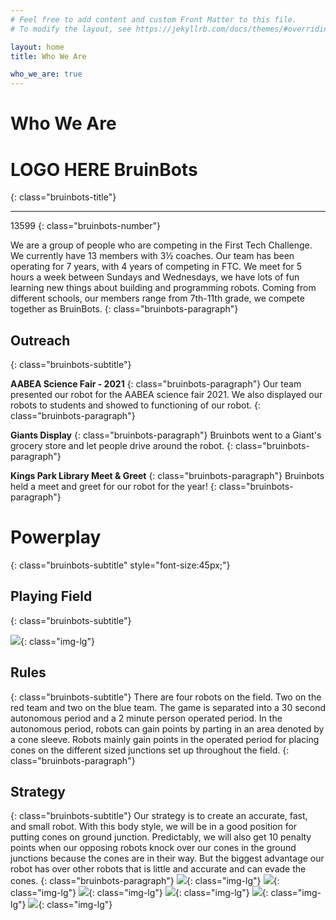 ```yaml
---
# Feel free to add content and custom Front Matter to this file.
# To modify the layout, see https://jekyllrb.com/docs/themes/#overriding-theme-defaults

layout: home
title: Who We Are

who_we_are: true
---
```


# Who We Are

<div class="text-center" markdown="1">

# LOGO HERE BruinBots
{: class="bruinbots-title"}
<hr />
13599
{: class="bruinbots-number"}

We are a group of people who are competing in the First Tech Challenge. We currently have 13 members with 3½ coaches. Our team has been operating for 7 years, with 4 years of competing in FTC. We meet for 5 hours a week between Sundays and Wednesdays, we have lots of fun learning new things about building and programming robots. Coming from different schools, our members range from 7th-11th grade, we compete together as BruinBots.
{: class="bruinbots-paragraph"}

## Outreach
{: class="bruinbots-subtitle"}

**AABEA Science Fair - 2021**
{: class="bruinbots-paragraph"}
Our team presented our robot for the AABEA science fair 2021. We also displayed our robots to students and showed to functioning of our robot.
{: class="bruinbots-paragraph"}

**Giants Display**
{: class="bruinbots-paragraph"}
Bruinbots went to a Giant's grocery store and let people drive around the robot.
{: class="bruinbots-paragraph"}

**Kings Park Library Meet &amp; Greet**
{: class="bruinbots-paragraph"}
Bruinbots held a meet and greet for our robot for the year!
{: class="bruinbots-paragraph"}

# Powerplay
{: class="bruinbots-subtitle" style="font-size:45px;"}
## Playing Field
{: class="bruinbots-subtitle"}

![](/assets/images/Img-07.png){: class="img-lg"}

## Rules
{: class="bruinbots-subtitle"}
There are four robots on the field. Two on the red team and two on the blue team. The game is separated into a 30 second autonomous period and a 2 minute person operated period. In the autonomous period, robots can gain points by parting in an area denoted by a cone sleeve. Robots mainly gain points in the operated period for placing cones on the different sized junctions set up throughout the field.
{: class="bruinbots-paragraph"}

## Strategy
{: class="bruinbots-subtitle"}
Our strategy is to create an accurate, fast, and small robot. With this body style, we will be in a good position for putting cones on ground junction. Predictably, we will also get 10 penalty points when our opposing robots knock over our cones in the ground junctions because the cones are in their way. But the biggest advantage our robot has over other robots that is little and accurate and can evade the cones.
{: class="bruinbots-paragraph"}
![](/assets/images/Img-01.png){: class="img-lg"}
![](/assets/images/Img-02.png){: class="img-lg"}
![](/assets/images/Img-03.jpg){: class="img-lg"}
![](/assets/images/Img-04.jpg){: class="img-lg"}
![](/assets/images/Img-05.jpg){: class="img-lg"}
![](/assets/images/Img-06.jpg){: class="img-lg"}
    
</div>